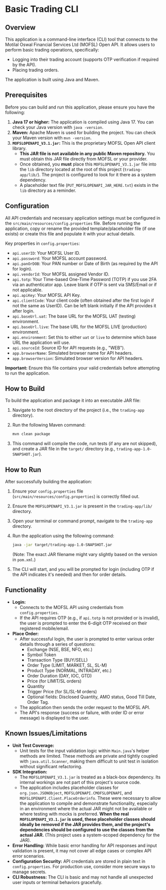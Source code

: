 # Basic Trading CLI

## Overview

This application is a command-line interface (CLI) tool that connects to the Motilal Oswal Financial Services Ltd (MOFSL) Open API. It allows users to perform basic trading operations, specifically:
- Logging into their trading account (supports OTP verification if required by the API).
- Placing trading orders.

The application is built using Java and Maven.

## Prerequisites

Before you can build and run this application, please ensure you have the following:

1.  **Java 17 or higher:** The application is compiled using Java 17. You can check your Java version with `java -version`.
2.  **Maven:** Apache Maven is used for building the project. You can check your Maven version with `mvn -version`.
3.  **`MOFSLOPENAPI_V3.1.jar`:** This is the proprietary MOFSL Open API client library.
    *   **This JAR file is not available in any public Maven repository.** You must obtain this JAR file directly from MOFSL or your provider.
    *   Once obtained, you **must** place this `MOFSLOPENAPI_V3.1.jar` file into the `lib` directory located at the root of this project (`trading-app/lib/`). The project is configured to look for it there as a system dependency.
    *   A placeholder text file (`PUT_MOFSLOPENAPI_JAR_HERE.txt`) exists in the `lib` directory as a reminder.

## Configuration

All API credentials and necessary application settings must be configured in the `src/main/resources/config.properties` file. Before running the application, copy or rename the provided template/placeholder file (if one exists) or create this file and populate it with your actual details.

Key properties in `config.properties`:

*   `api.userID`: Your MOFSL User ID.
*   `api.password`: Your MOFSL account password.
*   `api.panOrDOB`: Your PAN number or Date of Birth (as required by the API for login).
*   `api.vendorId`: Your MOFSL assigned Vendor ID.
*   `api.totp`: Your Time-based One-Time Password (TOTP) if you use 2FA via an authenticator app. Leave blank if OTP is sent via SMS/Email or if not applicable.
*   `api.apiKey`: Your MOFSL API Key.
*   `api.clientCode`: Your client code (often obtained after the first login if not the same as UserID). Can be left blank initially if the API provides it after login.
*   `api.baseUrl.uat`: The base URL for the MOFSL UAT (testing) environment.
*   `api.baseUrl.live`: The base URL for the MOFSL LIVE (production) environment.
*   `api.environment`: Set this to either `uat` or `live` to determine which base URL the application will use.
*   `api.sourceId`: Source ID for API requests (e.g., "WEB").
*   `app.browserName`: Simulated browser name for API headers.
*   `app.browserVersion`: Simulated browser version for API headers.

**Important:** Ensure this file contains your valid credentials before attempting to run the application.

## How to Build

To build the application and package it into an executable JAR file:

1.  Navigate to the root directory of the project (i.e., the `trading-app` directory).
2.  Run the following Maven command:

    ```bash
    mvn clean package
    ```

3.  This command will compile the code, run tests (if any are not skipped), and create a JAR file in the `target/` directory (e.g., `trading-app-1.0-SNAPSHOT.jar`).

## How to Run

After successfully building the application:

1.  Ensure your `config.properties` file (`src/main/resources/config.properties`) is correctly filled out.
2.  Ensure the `MOFSLOPENAPI_V3.1.jar` is present in the `trading-app/lib/` directory.
3.  Open your terminal or command prompt, navigate to the `trading-app` directory.
4.  Run the application using the following command:

    ```bash
    java -jar target/trading-app-1.0-SNAPSHOT.jar
    ```
    (Note: The exact JAR filename might vary slightly based on the version in `pom.xml`.)

5.  The CLI will start, and you will be prompted for login (including OTP if the API indicates it's needed) and then for order details.

## Functionality

*   **Login:**
    *   Connects to the MOFSL API using credentials from `config.properties`.
    *   If the API requires OTP (e.g., if `api.totp` is not provided or is invalid), the user is prompted to enter the 6-digit OTP received on their registered mobile/email.
*   **Place Order:**
    *   After successful login, the user is prompted to enter various order details through a series of questions:
        *   Exchange (NSE, BSE, NFO, etc.)
        *   Symbol Token
        *   Transaction Type (BUY/SELL)
        *   Order Type (LIMIT, MARKET, SL, SL-M)
        *   Product Type (NORMAL, INTRADAY, etc.)
        *   Order Duration (DAY, IOC, GTD)
        *   Price (for LIMIT/SL orders)
        *   Quantity
        *   Trigger Price (for SL/SL-M orders)
        *   Optional fields: Disclosed Quantity, AMO status, Good Till Date, Order Tag.
    *   The application then sends the order request to the MOFSL API.
    *   The API's response (success or failure, with order ID or error message) is displayed to the user.

## Known Issues/Limitations

*   **Unit Test Coverage:**
    *   Unit tests for the input validation logic within `Main.java`'s helper methods are limited. These methods are private and tightly coupled with `java.util.Scanner`, making them difficult to unit test in isolation without significant refactoring.
*   **SDK Integration:**
    *   The `MOFSLOPENAPI_V3.1.jar` is treated as a black-box dependency. Its internal workings are not part of this project's source code.
    *   The application includes placeholder classes for `org.json.JSONObject`, `MOFSLOPENAPI.CMOFSLOPENAPI`, and `MOFSLOPENAPI.Client.PlaceOrderinfo`. These were necessary to allow the application to compile and demonstrate functionality, especially in an environment where the actual JAR might not be available or where testing with mocks is preferred. **When the real `MOFSLOPENAPI_V3.1.jar` is used, these placeholder classes should ideally be removed if the JAR provides them, and the project's dependencies should be configured to use the classes from the actual JAR.** (This project uses a system-scoped dependency for the JAR).
*   **Error Handling:** While basic error handling for API responses and input validation is present, it may not cover all edge cases or complex API error scenarios.
*   **Configuration Security:** API credentials are stored in plain text in `config.properties`. For production use, consider more secure ways to manage secrets.
*   **CLI Robustness:** The CLI is basic and may not handle all unexpected user inputs or terminal behaviors gracefully.
